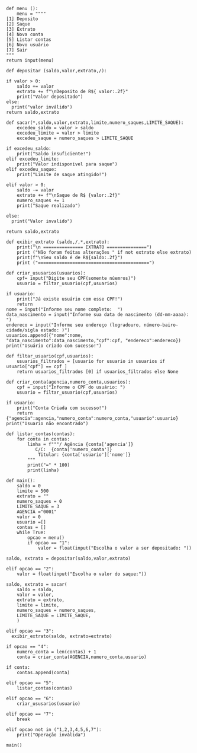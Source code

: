     def menu ():
        menu = """"
    [1] Deposito
    [2] Saque
    [3] Extrato
    [4] Nova conta
    [5] Listar contas
    [6] Novo usuário
    [7] Sair
    """
    return input(menu)

    def depositar (saldo,valor,extrato,/):

    if valor > 0:
        saldo += valor
        extrato += f"\nDeposito de R${ valor:.2f}"
        print("Valor depositado")
    else:
      print("valor inválido")
    return saldo,extrato
    
    def sacar(*,saldo,valor,extrato,limite,numero_saques,LIMITE_SAQUE):
        excedeu_saldo = valor > saldo
        excedeu_limite = valor > limite
        excedeu_saque = numero_saques > LIMITE_SAQUE

    if excedeu_saldo:
        print("Saldo insuficiente!")
    elif excedeu_limite:
        print("Valor indisponivel para saque")
    elif excedeu_saque:
        print("Limite de saque atingido!")
    
    elif valor > 0:
        saldo -= valor
        extrato += f"\nSaque de R$ {valor:.2f}"
        numero_saques += 1
        print("Saque realizado")

    else:
      print("Valor invalido")
    
    return saldo,extrato
    
    def exibir_extrato (saldo,/,*,extrato):
        print("\n =============== EXTRATO ===============")
        print ("Não foram feitas alterações " if not extrato else extrato)
        print(f"\nSeu saldo é de R${saldo:.2f}")
        print ("==========================================")
    
    def criar_ususarios(usuarios):
        cpf= input("Digite seu CPF(somente núemros)")
        usuario = filtar_usuario(cpf,usuarios)

    if usuario:
        print("Já existe usuário com esse CPF!")
        return
    nome = input("Informe seu nome completo:  ")
    data_nascimento = input("Informe sua data de nascimento (dd-mm-aaaa): ")
    endereco = input("Informe seu endereço (logradouro, número-bairo-cidade/sigla estado: )")
    usuarios.append({"nome":nome, "data_nascimento":data_nascimento,"cpf":cpf, "endereco":endereco})
    print("Usuário criado com sucesso!")

    def filtar_usuario(cpf,usuarios):
        usuarios_filtrados = [usuario for usuario in usuarios if usuario["cpf"] == cpf ]
        return usuarios_filtrados [0] if usuarios_filtrados else None
    
    def criar_conta(agencia,numero_conta,usuarios):
        cpf = input("Informe o CPF do usuário: ")
        usuario = filtar_usuario(cpf,usuarios)

    if usuario:
        print("Conta Criada com sucesso!")
        return {"agencia":agencia,"numero_conta":numero_conta,"usuario":usuario}
    print("Usuario não encontrado")
    
    def listar_contas(contas):
        for conta in contas:
            linha = f"""/ Agência {conta['agencia']}
               C/C:  {conta['numero_conta']}
                Titular: {conta['usuario']['nome']}
            """
            print("=" * 100)
            print(linha)

    def main():
        saldo = 0
        limite = 500
        extrato = ""
        numero_saques = 0
        LIMITE_SAQUE = 3
        AGENCIA ="0001"
        valor = 0
        usuario =[]
        contas = []
        while True:
            opcao = menu()
            if opcao == "1":
                valor = float(input("Escolha o valor a ser depositado: "))
    
    saldo, extrato = depositar(saldo,valor,extrato)
        
    elif opcao == "2":
        valor = float(input("Escolha o valor do saque:"))
    
    saldo, extrato = sacar(
        saldo = saldo,
        valor = valor,
        extrato = extrato,
        limite = limite,
        numero_saques = numero_saques,
        LIMITE_SAQUE = LIMITE_SAQUE,
        )
        
    elif opcao == "3":
      exibir_extrato(saldo, extrato=extrato)
    
    if opcao == "4":
        numero_conta = len(contas) + 1
        conta = criar_conta(AGENCIA,numero_conta,usuario)
        
    if conta:
        contas.append(conta)
        
    elif opcao == "5":
        listar_contas(contas)
        
    elif opcao == "6":
        criar_ususarios(usuario)
        
    elif opcao == "7":
        break
    
    elif opcao not in ("1,2,3,4,5,6,7"):
        print("Operação inválida")
    
    main()
